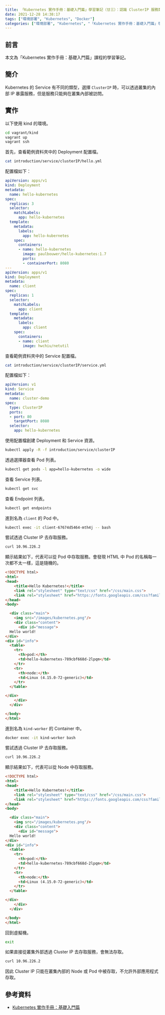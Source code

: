 ```yaml
---
title: 「Kubernetes 實作手冊：基礎入門篇」學習筆記（廿三）：認識 ClusterIP 服務類型
date: 2021-12-28 14:38:17
tags: ["環境部署", "Kubernetes", "Docker"]
categories: ["環境部署", "Kubernetes", "「Kubernetes 實作手冊：基礎入門篇」學習筆記"]
---
```


## 前言

本文為「Kubernetes 實作手冊：基礎入門篇」課程的學習筆記。

## 簡介

Kubernetes 的 Service 有不同的類型，選擇 `ClusterIP` 時，可以透過叢集的內部 IP 暴露服務，但是服務只能夠在叢集內部被訪問。

## 實作

以下使用 kind 的環境。

```bash
cd vagrant/kind
vagrant up
vagrant ssh
```

首先，查看範例資料夾中的 Deployment 配置檔。

```bash
cat introduction/service/clusterIP/hello.yml
```

配置檔如下：

```yaml
apiVersion: apps/v1
kind: Deployment
metadata:
  name: hello-kubernetes
spec:
  replicas: 3
  selector:
    matchLabels:
      app: hello-kubernetes
  template:
    metadata:
      labels:
        app: hello-kubernetes
    spec:
      containers:
      - name: hello-kubernetes
        image: paulbouwer/hello-kubernetes:1.7
        ports:
        - containerPort: 8080
---
apiVersion: apps/v1
kind: Deployment
metadata:
  name: client
spec:
  replicas: 1
  selector:
    matchLabels:
      app: client
  template:
    metadata:
      labels:
        app: client
    spec:
      containers:
      - name: client
        image: hwchiu/netutil
```

查看範例資料夾中的 Service 配置檔。

```bash
cat introduction/service/clusterIP/service.yml
```

配置檔如下：

```yaml
apiVersion: v1
kind: Service
metadata:
  name: cluster-demo
spec:
  type: ClusterIP
  ports:
  - port: 80
    targetPort: 8080
  selector:
    app: hello-kubernetes
```

使用配置檔創建 Deployment 和 Service 資源。

```bash
kubectl apply -R -f introduction/service/clusterIP
```

透過選擇器查看 Pod 列表。

```bash
kubectl get pods -l app=hello-kubernetes -o wide
```

查看 Service 列表。

```bash
kubectl get svc
```

查看 Endpoint 列表。

```bash
kubectl get endpoints
```

進到名為 `client` 的 Pod 中。

```bash
kubectl exec -it client-67674d5464-mth4j -- bash
```

嘗試透過 Cluster IP 去存取服務。

```bash
curl 10.96.226.2
```

顯示結果如下，代表可以從 Pod 中存取服務。會發現 HTML 中 Pod 的名稱每一次都不太一樣，這是隨機的。

```html
<!DOCTYPE html>
<html>
<head>
    <title>Hello Kubernetes!</title>
    <link rel="stylesheet" type="text/css" href="/css/main.css">
    <link rel="stylesheet" href="https://fonts.googleapis.com/css?family=Ubuntu:300" >
</head>
<body>

  <div class="main">
    <img src="/images/kubernetes.png"/>
    <div class="content">
      <div id="message">
  Hello world!
</div>
<div id="info">
  <table>
    <tr>
      <th>pod:</th>
      <td>hello-kubernetes-789cbf668d-2lpqm</td>
    </tr>
    <tr>
      <th>node:</th>
      <td>Linux (4.15.0-72-generic)</td>
    </tr>
  </table>

</div>
    </div>
  </div>

</body>
</html>
```

進到名為 `kind-worker` 的 Container 中。

```bash
docker exec -it kind-worker bash
```

嘗試透過 Cluster IP 去存取服務。

```bash
curl 10.96.226.2
```

顯示結果如下，代表可以從 Node 中存取服務。

```html
<!DOCTYPE html>
<html>
<head>
    <title>Hello Kubernetes!</title>
    <link rel="stylesheet" type="text/css" href="/css/main.css">
    <link rel="stylesheet" href="https://fonts.googleapis.com/css?family=Ubuntu:300" >
</head>
<body>

  <div class="main">
    <img src="/images/kubernetes.png"/>
    <div class="content">
      <div id="message">
  Hello world!
</div>
<div id="info">
  <table>
    <tr>
      <th>pod:</th>
      <td>hello-kubernetes-789cbf668d-2lpqm</td>
    </tr>
    <tr>
      <th>node:</th>
      <td>Linux (4.15.0-72-generic)</td>
    </tr>
  </table>

</div>
    </div>
  </div>

</body>
</html>
```

回到虛擬機。

```bash
exit
```

如果直接從叢集外部透過 Cluster IP 去存取服務，會無法存取。

```bash
curl 10.96.226.2
```

因此 Cluster IP 只能在叢集內部的 Node 或 Pod 中被存取，不允許外部應用程式存取。

## 參考資料

- [Kubernetes 實作手冊：基礎入門篇](https://hiskio.com/courses/349/about)
